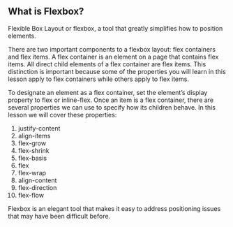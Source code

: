 ## What is Flexbox?

Flexible Box Layout or flexbox, a tool that greatly simplifies how to position elements.

There are two important components to a flexbox layout: flex containers and flex items. A flex container is an element on a page that contains flex items. All direct child elements of a flex container are flex items. This distinction is important because some of the properties you will learn in this lesson apply to flex containers while others apply to flex items.

To designate an element as a flex container, set the element’s display property to flex or inline-flex. Once an item is a flex container, there are several properties we can use to specify how its children behave. In this lesson we will cover these properties:

1.  justify-content
2.  align-items
3.  flex-grow
4.  flex-shrink
5.  flex-basis
6.  flex
7.  flex-wrap
8.  align-content
9.  flex-direction
10. flex-flow

Flexbox is an elegant tool that makes it easy to address positioning issues that may have been difficult before.
